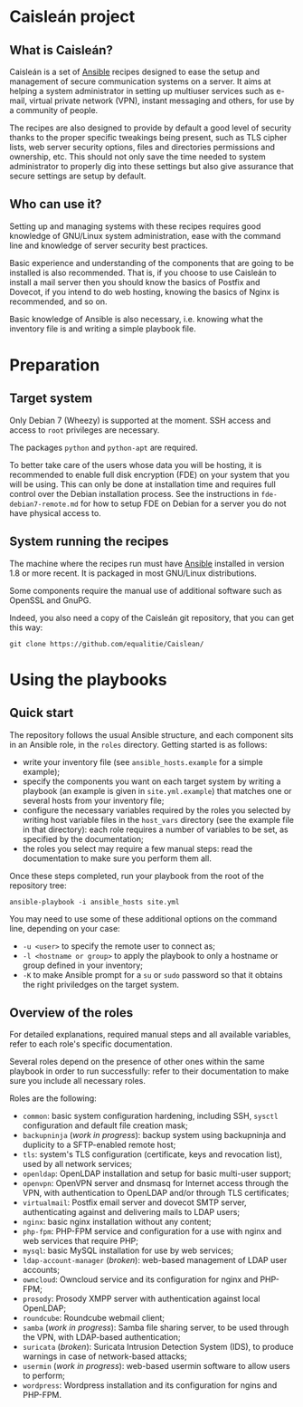 # Caisleán project

## What is Caisleán?

Caisleán is a set of [Ansible](https://www.ansible.com) recipes designed to ease
the setup and management of secure communication systems on a server. It aims at
helping a system administrator in setting up multiuser services such as e-mail,
virtual private network (VPN), instant messaging and others, for use by a
community of people.

The recipes are also designed to provide by default a good level of security
thanks to the proper specific tweakings being present, such as TLS cipher lists,
web server security options, files and directories permissions and ownership,
etc. This should not only save the time needed to system administrator to
properly dig into these settings but also give assurance that secure settings
are setup by default.

## Who can use it?

Setting up and managing systems with these recipes requires good knowledge of
GNU/Linux system administration, ease with the command line and knowledge of
server security best practices.

Basic experience and understanding of the components that are going to be
installed is also recommended. That is, if you choose to use Caisleán to install
a mail server then you should know the basics of Postfix and Dovecot, if you
intend to do web hosting, knowing the basics of Nginx is recommended, and so on.

Basic knowledge of Ansible is also necessary, i.e. knowing what the inventory
file is and writing a simple playbook file.

# Preparation

## Target system

Only Debian 7 (Wheezy) is supported at the moment. SSH access and access to
`root` privileges are necessary.

The packages `python` and `python-apt` are required.

To better take care of the users whose data you will be hosting, it is
recommended to enable full disk encryption (FDE) on your system that you will be
using. This can only be done at installation time and requires full control over
the Debian installation process. See the instructions in `fde-debian7-remote.md`
for how to setup FDE on Debian for a server you do not have physical access to.

## System running the recipes

The machine where the recipes run must have [Ansible](https://www.ansible.com)
installed in version 1.8 or more recent. It is packaged in most GNU/Linux
distributions.

Some components require the manual use of additional software such as OpenSSL
and GnuPG.

Indeed, you also need a copy of the Caisleán git repository, that you can get
this way:

    git clone https://github.com/equalitie/Caislean/

# Using the playbooks

## Quick start

The repository follows the usual Ansible structure, and each component sits in
an Ansible role, in the `roles` directory. Getting started is as follows:

- write your inventory file (see `ansible_hosts.example` for a simple example);
- specify the components you want on each target system by writing a playbook
  (an example is given in `site.yml.example`) that matches one or several hosts
  from your inventory file;
- configure the necessary variables required by the roles you selected by
  writing host variable files in the `host_vars` directory (see the example
  file in that directory): each role requires a number of variables to be set,
  as specified by the documentation;
- the roles you select may require a few manual steps: read the documentation to
  make sure you perform them all.

Once these steps completed, run your playbook from the root of the repository
tree:

    ansible-playbook -i ansible_hosts site.yml

You may need to use some of these additional options on the command line,
depending on your case:

- `-u <user>` to specify the remote user to connect as;
- `-l <hostname or group>` to apply the playbook to only a hostname or group
  defined in your inventory;
- `-K` to make Ansible prompt for a `su` or `sudo` password so that it obtains
  the right priviledges on the target system.

## Overview of the roles

For detailed explanations, required manual steps and all available variables,
refer to each role's specific documentation.

Several roles depend on the presence of other ones within the same playbook in
order to run successfully: refer to their documentation to make sure you include
all necessary roles.

Roles are the following:

- `common`: basic system configuration hardening, including SSH, `sysctl`
  configuration and default file creation mask;
- `backupninja` (_work in progress_): backup system using backupninja and
  duplicity to a SFTP-enabled remote host;
- `tls`: system's TLS configuration (certificate, keys and revocation list),
  used by all network services;
- `openldap`: OpenLDAP installation and setup for basic multi-user support;
- `openvpn`: OpenVPN server and dnsmasq for Internet access through the VPN,
  with authentication to OpenLDAP and/or through TLS certificates;
- `virtualmail`: Postfix email server and dovecot SMTP server, authenticating
  against and delivering mails to LDAP users;
- `nginx`: basic nginx installation without any content;
- `php-fpm`: PHP-FPM service and configuration for a use with nginx and web
  services that require PHP;
- `mysql`: basic MySQL installation for use by web services;
- `ldap-account-manager` (_broken_): web-based management of LDAP user accounts;
- `owncloud`: Owncloud service and its configuration for nginx and PHP-FPM;
- `prosody`: Prosody XMPP server with authentication against local OpenLDAP;
- `roundcube`: Roundcube webmail client;
- `samba` (_work in progress_): Samba file sharing server, to be used through
  the VPN, with LDAP-based authentication;
- `suricata` (_broken_): Suricata Intrusion Detection System (IDS), to produce
  warnings in case of network-based attacks;
- `usermin` (_work in progress_): web-based usermin software to allow users to
  perform;
- `wordpress`: Wordpress installation and its configuration for ngins and
  PHP-FPM.
